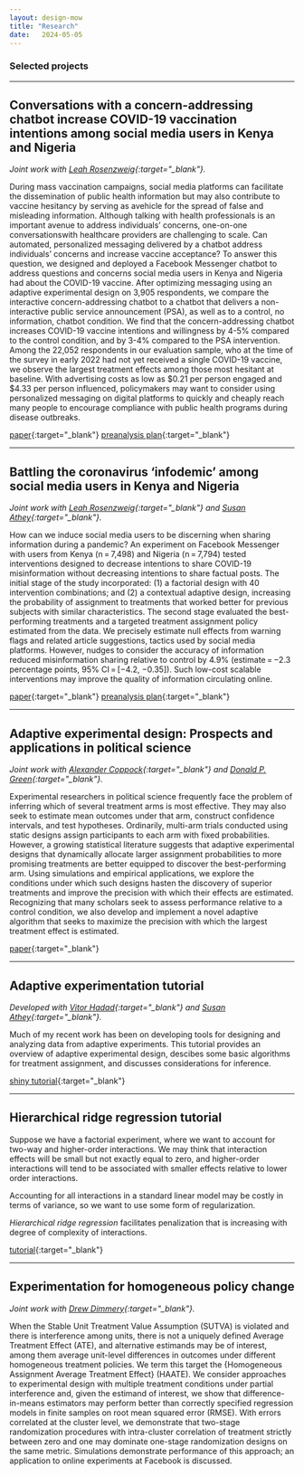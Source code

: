 ```yaml
---
layout: design-mow
title: "Research"
date:   2024-05-05
---
```


### Selected projects

----
## Conversations with a concern-addressing chatbot increase COVID-19 vaccination intentions among social media users in Kenya and Nigeria 

*Joint work with [Leah Rosenzweig](https://leahrrosenzweig.com/){:target="_blank"}.*

During mass vaccination campaigns, social media platforms can facilitate the dissemination of public health information but may also contribute to vaccine hesitancy by serving as avehicle for the spread of false and misleading information. 
Although talking with health professionals is an important avenue to address individuals’ concerns, one-on-one conversationswith healthcare providers are challenging to scale. 
Can automated, personalized messaging delivered by a chatbot address individuals’ concerns and increase vaccine acceptance? 
To answer this question, we designed and deployed a Facebook Messenger chatbot to address questions and concerns social media users in Kenya and Nigeria had about the COVID-19 vaccine. 
After optimizing messaging using an adaptive experimental design on 3,905 respondents, we compare the interactive concern-addressing chatbot to a chatbot that delivers a non-interactive public service announcement (PSA), as well as to a control, no information, chatbot condition. 
We find that the concern-addressing chatbot increases COVID-19 vaccine intentions and willingness by 4-5% compared to the control condition, and by 3-4% compared to the PSA intervention. 
Among the 22,052 respondents in our evaluation sample, who at the time of the survey in early 2022 had not yet received a single COVID-19 vaccine, we observe the largest treatment effects among those most hesitant at baseline. 
With advertising costs as low as $0.21 per person engaged and $4.33 per person influenced, policymakers may want to consider using personalized messaging on digital platforms to quickly and cheaply reach many people to encourage compliance with public health programs during disease outbreaks. 

[paper](https://osf.io/preprints/osf/mgyxu){:target="_blank"}
[preanalysis plan](https://osf.io/mxr8n){:target="_blank"}

----
## Battling the coronavirus ‘infodemic’ among social media users in Kenya and Nigeria 

*Joint work with [Leah Rosenzweig](https://leahrrosenzweig.com/){:target="_blank"} and [Susan Athey](https://athey.people.stanford.edu/){:target="_blank"}.*

How can we induce social media users to be discerning when sharing information during a pandemic? 
An experiment on Facebook Messenger with users from Kenya (n = 7,498) and Nigeria (n = 7,794) tested interventions designed to decrease intentions to share COVID-19 misinformation without decreasing intentions to share factual posts. 
The initial stage of the study incorporated: (1) a factorial design with 40 intervention combinations; and (2) a contextual adaptive design, increasing the probability of assignment to treatments that worked better for previous subjects with similar characteristics. 
The second stage evaluated the best-performing treatments and a targeted treatment assignment policy estimated from the data. 
We precisely estimate null effects from warning flags and related article suggestions, tactics used by social media platforms. 
However, nudges to consider the accuracy of information reduced misinformation sharing relative to control by 4.9% (estimate = −2.3 percentage points, 95% CI = [−4.2, −0.35]). 
Such low-cost scalable interventions may improve the quality of information circulating online.

[paper](https://doi.org/10.1038/s41562-023-01810-7){:target="_blank"}
[preanalysis plan](https://osf.io/cqu4w/){:target="_blank"}

----
## Adaptive experimental design: Prospects and applications in political science

*Joint work with [Alexander Coppock](https://alexandercoppock.com/){:target="_blank"} and [Donald P. Green](https://sites.google.com/site/donaldpgreen/){:target="_blank"}.*

Experimental researchers in political science frequently face the problem of inferring which of several treatment arms is most effective. 
They may also seek to estimate mean outcomes under that arm, construct confidence intervals, and test hypotheses. 
Ordinarily, multi-arm trials conducted using static designs assign participants to each arm with fixed probabilities. 
However, a growing statistical literature suggests that adaptive experimental designs that dynamically allocate larger assignment probabilities to more promising treatments are better equipped to discover the best-performing arm. 
Using simulations and empirical applications, we explore the conditions under which such designs hasten the discovery of superior treatments and improve the precision with which their effects are estimated. 
Recognizing that many scholars seek to assess performance relative to a control condition, we also develop and implement a novel adaptive algorithm that seeks to maximize the precision with which the largest treatment effect is estimated.

[paper](https://doi.org/10.1111/ajps.12597){:target="_blank"}

----

## Adaptive experimentation tutorial

*Developed with [Vitor Hadad](https://scholar.google.com/citations?user=lTmDo34AAAAJ&hl=en){:target="_blank"} and [Susan Athey](https://athey.people.stanford.edu/){:target="_blank"}.*

Much of my recent work has been on developing tools for designing and analyzing data from adaptive experiments. This tutorial provides an overview of adaptive experimental design, descibes some basic algorithms for treatment assignment, and discusses considerations for inference. 

[shiny tutorial](https://mollyow.shinyapps.io/adaptive){:target="_blank"}

----

## Hierarchical ridge regression tutorial

Suppose we have a factorial experiment, where we want to account for
two-way and higher-order interactions. We may think that interaction
effects will be small but not exactly equal to zero, and higher-order
interactions will tend to be associated with smaller effects relative to
lower order interactions.

Accounting for all interactions in a standard linear model may be costly
in terms of variance, so we want to use some form of regularization.

*Hierarchical ridge regression* facilitates penalization that is increasing with
degree of complexity of interactions.

[tutorial](https://github.com/mollyow/shrinkage-tutorial/blob/master/tutorial.md){:target="_blank"}

----

## Experimentation for homogeneous policy change

*Joint work with [Drew Dimmery](https://ddimmery.com/){:target="_blank"}.*

When the Stable Unit Treatment Value Assumption (SUTVA) is violated and there is interference among units, there is not a uniquely defined Average Treatment Effect (ATE), and alternative estimands may be of interest, among them average unit-level differences in outcomes under different homogeneous treatment policies. We term this target the {Homogeneous Assignment Average Treatment Effect} (HAATE). We consider approaches to experimental design with multiple treatment conditions under partial interference and, given the estimand of interest, we show that difference-in-means estimators may perform better than correctly specified regression models in finite samples on root mean squared error (RMSE). With errors correlated at the cluster level, we demonstrate that two-stage randomization procedures with intra-cluster correlation of treatment strictly between zero and one may dominate one-stage randomization designs on the same metric. Simulations demonstrate performance of this approach; an application to online experiments at Facebook is discussed. 






